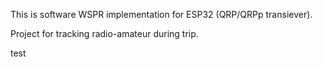 This is software WSPR implementation for ESP32 (QRP/QRPp transiever).

Project for tracking radio-amateur during trip.

test